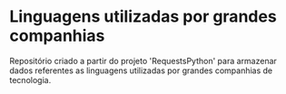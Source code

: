 # Linguagens utilizadas por grandes companhias

Repositório criado a partir do projeto 'RequestsPython' para armazenar dados referentes as linguagens utilizadas por grandes companhias de tecnologia.
